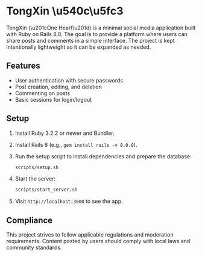 # TongXin \u540c\u5fc3

TongXin (\u201cOne Heart\u201d) is a minimal social media application built with Ruby on Rails 8.0. The goal is to provide a platform where users can share posts and comments in a simple interface. The project is kept intentionally lightweight so it can be expanded as needed.

## Features

- User authentication with secure passwords
- Post creation, editing, and deletion
- Commenting on posts
- Basic sessions for login/logout

## Setup

1. Install Ruby 3.2.2 or newer and Bundler.
2. Install Rails 8 (e.g., `gem install rails -v 8.0.0`).
3. Run the setup script to install dependencies and prepare the database:

   ```bash
   scripts/setup.sh
   ```
4. Start the server:

   ```bash
   scripts/start_server.sh
   ```
5. Visit `http://localhost:3000` to see the app.

## Compliance

This project strives to follow applicable regulations and moderation requirements. Content posted by users should comply with local laws and community standards.

